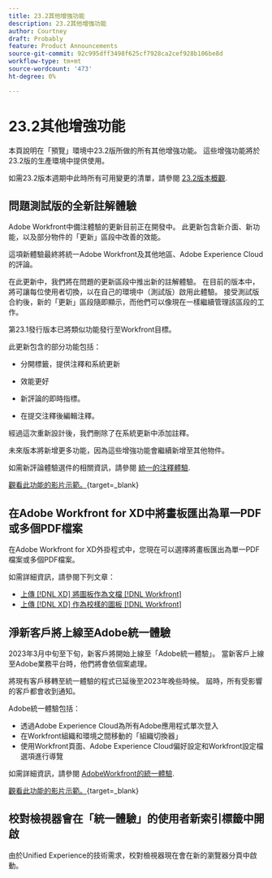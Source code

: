 ```yaml
---
title: 23.2其他增強功能
description: 23.2其他增強功能
author: Courtney
draft: Probably
feature: Product Announcements
source-git-commit: 92c995dff3498f625cf7928ca2cef928b106be8d
workflow-type: tm+mt
source-wordcount: '473'
ht-degree: 0%

---
```


# 23.2其他增強功能

本頁說明在「預覽」環境中23.2版所做的所有其他增強功能。 這些增強功能將於23.2版的生產環境中提供使用。

如需23.2版本週期中此時所有可用變更的清單，請參閱 [23.2版本概觀](/help/quicksilver/product-announcements/product-releases/23.2-release-activity/23-2-release-overview.md).

## 問題測試版的全新註解體驗

Adobe Workfront中備注體驗的更新目前正在開發中。 此更新包含新介面、新功能，以及部分物件的「更新」區段中改善的效能。

這項新體驗最終將統一Adobe Workfront及其他地區、Adobe Experience Cloud的評論。

在此更新中，我們將在問題的更新區段中推出新的註解體驗。 在目前的版本中，將可讓每位使用者切換，以在自己的環境中（測試版）啟用此體驗。 接受測試版合約後，新的「更新」區段隨即顯示，而他們可以像現在一樣繼續管理該區段的工作。

第23.1發行版本已將類似功能發行至Workfront目標。

此更新包含的部分功能包括：

* 分開標籤，提供注釋和系統更新

* 效能更好

* 新評論的即時指標。

* 在提交注釋後編輯注釋。

經過這次重新設計後，我們刪除了在系統更新中添加註釋。

未來版本將新增更多功能，因為這些增強功能會繼續新增至其他物件。

如需新評論體驗選件的相關資訊，請參閱 [統一的注釋體驗](/help/quicksilver/workfront-basics/updating-work-items-and-viewing-updates/unified-commenting-experience.md).

[觀看此功能的影片示範。](https://video.tv.adobe.com/v/3416962/){target=_blank}

## 在Adobe Workfront for XD中將畫板匯出為單一PDF或多個PDF檔案

在Adobe Workfront for XD外掛程式中，您現在可以選擇將畫板匯出為單一PDF檔案或多個PDF檔案。

如需詳細資訊，請參閱下列文章：

* [上傳 [!DNL XD] 將圖板作為文檔 [!DNL Workfront]](/help/quicksilver/workfront-integrations-and-apps/adobe-workfront-for-creative-cloud/wf-adobe-xd-docs.md)
* [上傳 [!DNL XD] 作為校樣的圖板 [!DNL Workfront]](/help/quicksilver/workfront-integrations-and-apps/adobe-workfront-for-creative-cloud/wf-adobe-xd-proofs.md)

## 淨新客戶將上線至Adobe統一體驗

2023年3月中旬至下旬，新客戶將開始上線至「Adobe統一體驗」。 當新客戶上線至Adobe業務平台時，他們將會依個案處理。

將現有客戶移轉至統一體驗的程式已延後至2023年晚些時候。 屆時，所有受影響的客戶都會收到通知。

Adobe統一體驗包括：

* 透過Adobe Experience Cloud為所有Adobe應用程式單次登入
* 在Workfront組織和環境之間移動的「組織切換器」
* 使用Workfront頁面、Adobe Experience Cloud偏好設定和Workfront設定檔選項進行導覽

如需詳細資訊，請參閱 [AdobeWorkfront的統一體驗](/help/quicksilver/workfront-basics/navigate-workfront/workfront-navigation/adobe-unified-experience.md).

[觀看此功能的影片示範。](https://video.tv.adobe.com/v/3412388/){target=_blank}

## 校對檢視器會在「統一體驗」的使用者新索引標籤中開啟

由於Unified Experience的技術需求，校對檢視器現在會在新的瀏覽器分頁中啟動。